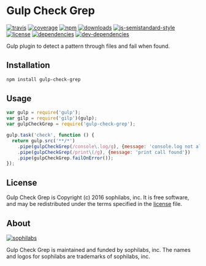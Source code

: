 # Gulp Check Grep

[![travis][travis-image]][travis-url]
[![coverage][coveralls-image]][coveralls-url]
[![npm][npm-image]][npm-url]
[![downloads][downloads-image]][downloads-url]
[![js-semistandard-style][semi-image]][semi-url]
[![license][license-image]][license-url]
[![dependencies][dependencies-image]][dependencies-url]
[![dev-dependencies][dev-dependencies-image]][dev-dependencies-url]

Gulp plugin to detect a pattern through files and fail when found.

## Installation

```bash
npm install gulp-check-grep
```

## Usage

```javascript
var gulp = require('gulp');
var gilp = require('gilp')(gulp);
var gulpCheckGrep = require('gulp-check-grep');

gulp.task('check', function () {
  return gulp.src('**/*')
    .pipe(gulpCheckGrep(/console\.log/g), {message: 'console.log not allowed'})
    .pipe(gulpCheckGrep(/print\(/g), {message: 'print call found'})
    .pipe(gulpCheckGrep.failOnError());
});
```

## License

Gulp Check Grep is Copyright (c) 2016 sophilabs, inc. It is free software, and may be
redistributed under the terms specified in the [license] file.

## About

[![sophilabs][sophilabs-image]][sophilabs-url]

Gulp Check Grep is maintained and funded by sophilabs, inc. The names and logos for
sophilabs are trademarks of sophilabs, inc.

[license]: /LICENSE
[sophilabs-image]: https://res.cloudinary.com/jsconfuy/image/upload/c_pad,f_auto,h_200,w_200,e_trim/v1426608244/xuwbunompvfjaxuazlwo.png
[sophilabs-url]: https://sophilabs.co
[travis-image]: https://img.shields.io/travis/sophilabs/gulp-check-grep.svg?style=flat-square
[travis-url]: https://travis-ci.org/sophilabs/gulp-check-grep
[npm-image]: https://img.shields.io/npm/v/gulp-check-grep.svg?style=flat-square
[npm-url]: https://npmjs.org/packge/gulp-check-grep
[downloads-image]: https://img.shields.io/npm/dm/gulp-check-grep.svg?style=flat-square
[downloads-url]: https://npmjs.org/package/gulp-check-grep
[semi-image]: https://img.shields.io/badge/code%20style-semistandard-brightgreen.svg?style=flat-square
[semi-url]: https://github.com/Flet/semistandard
[coveralls-image]: https://img.shields.io/coveralls/sophilabs/gulp-check-grep.svg?style=flat-square
[coveralls-url]: https://coveralls.io/github/sophilabs/gulp-check-grep?branch=master
[license-image]: https://img.shields.io/github/license/sophilabs/gulp-check-grep.svg?style=flat-square
[license-url]: /LICENSE
[dependencies-image]: https://david-dm.org/sophilabs/gulp-check-grep.svg?style=flat-square
[dependencies-url]: https://david-dm.org/sophilabs/gulp-check-grep
[dev-dependencies-image]: https://david-dm.org/sophilabs/gulp-check-grep/dev-status.svg?style=flat-square
[dev-dependencies-url]: https://david-dm.org/sophilabs/gulp-check-grep#info=devDependencies
